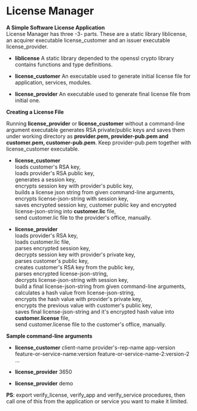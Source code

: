 # License Manager 

**A Simple Software License Application**  
License Manager has three -3- parts.  These are a static library liblicense, an 
acquirer executable license_customer and an issuer executable license_provider.

* **liblicense**
A static library depended to the openssl crypto library contains functions and 
type definitions.  


* **license_customer**
An executable used to generate initial license file for application, services, 
modules.


* **license_provider**
An executable used to generate final license file from initial one.  

**Creating a License File**

Running **license_provider** or **license_customer** without a command-line 
argument executable generates RSA private/public keys and saves them under 
working directory as **provider.pem, provider-pub.pem and customer.pem, 
customer-pub.pem**.  Keep provider-pub.pem together with license_customer
executable.

* **license_customer**<br>
loads customer's RSA key,<br>
loads provider's RSA public key,<br>
generates a session key,<br>
encrypts session key with provider's public key,<br>
builds a license json string from given command-line arguments,<br>
encrypts license-json-string with session key,<br>
saves encrypted session key, customer public key and encrypted license-json-string
into **customer.lic** file,<br>
send customer.lic file to the provider's office, manually.

* **license_provider**<br>
loads provider's RSA key,<br>
loads customer.lic file,<br>
parses encrypted session key,<br>
decrypts session key with provider's private key,<br>
parses customer's public key,<br>
creates customer's RSA key from the public key,<br>
parses encrypted license-json-string,<br>
decrypts license-json-string with session key,<br>
build a final license-json-string from given command-line arguments,<br>
calculates a hash value from license-json-string,<br>
encrypts the hash value with provider's private key,<br>
encrypts the previous value with customer's public key,<br>
saves final license-json-string and it's encrypted hash value into **customer.license**
file,<br>
send customer.license file to the customer's office, manually.

**Sample command-line arguments**

* **license_customer** client-name provider's-rep-name app-version 
feature-or-service-name:version feature-or-service-name-2:version-2 ...

* **license_provider** 3650
* **license_provider** demo

**PS**: export verify_license, verify_app and verify_service procedures, then 
call one of this from the application or service you want to make it limited.